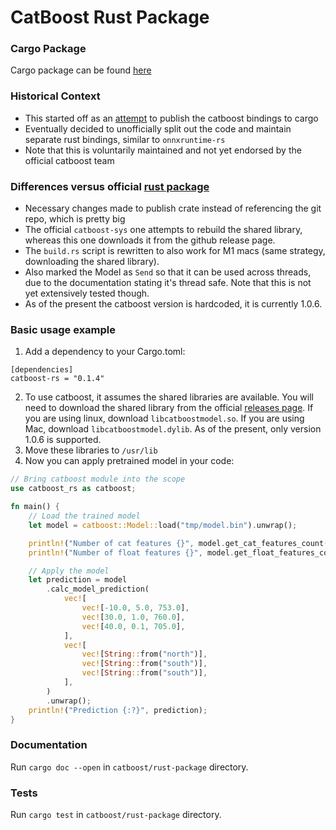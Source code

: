 CatBoost Rust Package
======================
### Cargo Package
Cargo package can be found [here](https://crates.io/crates/catboost-rs)


### Historical Context
* This started off as an [attempt](https://github.com/catboost/catboost/pull/2161) to publish the catboost bindings to cargo
* Eventually decided to unofficially split out the code and maintain separate rust bindings, similar to `onnxruntime-rs`
* Note that this is voluntarily maintained and not yet endorsed by the official catboost team

### Differences versus official [rust package](https://github.com/catboost/catboost/tree/master/catboost/rust-package)
* Necessary changes made to publish crate instead of referencing the git repo, which is pretty big
* The official `catboost-sys` one attempts to rebuild the shared library, whereas this one downloads it from the github release page.
* The `build.rs` script is rewritten to also work for M1 macs (same strategy, downloading the shared library).
* Also marked the Model as `Send` so that it can be used across threads, due to the documentation stating it's thread safe. Note that this is not yet extensively tested though.
* As of the present the catboost version is hardcoded, it is currently 1.0.6.

### Basic usage example
1. Add a dependency to your Cargo.toml:
```
[dependencies]
catboost-rs = "0.1.4"
```
2. To use catboost, it assumes the shared libraries are available. You will need to download the shared library from the official [releases page](https://github.com/catboost/catboost/releases). If you are using linux, download `libcatboostmodel.so`. If you are using Mac, download `libcatboostmodel.dylib`. As of the present, only version 1.0.6 is supported.
3. Move these libraries to `/usr/lib` 
4. Now you can apply pretrained model in your code:
```rust
// Bring catboost module into the scope
use catboost_rs as catboost;

fn main() {
    // Load the trained model
    let model = catboost::Model::load("tmp/model.bin").unwrap();

    println!("Number of cat features {}", model.get_cat_features_count());
    println!("Number of float features {}", model.get_float_features_count());

    // Apply the model
    let prediction = model
        .calc_model_prediction(
            vec![
                vec![-10.0, 5.0, 753.0],
                vec![30.0, 1.0, 760.0],
                vec![40.0, 0.1, 705.0],
            ],
            vec![
                vec![String::from("north")],
                vec![String::from("south")],
                vec![String::from("south")],
            ],
        )
        .unwrap();
    println!("Prediction {:?}", prediction);
}
```

### Documentation
Run `cargo doc --open` in `catboost/rust-package` directory.

### Tests
Run `cargo test` in `catboost/rust-package` directory.
